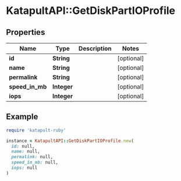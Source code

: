 # KatapultAPI::GetDiskPartIOProfile

## Properties

| Name | Type | Description | Notes |
| ---- | ---- | ----------- | ----- |
| **id** | **String** |  | [optional] |
| **name** | **String** |  | [optional] |
| **permalink** | **String** |  | [optional] |
| **speed_in_mb** | **Integer** |  | [optional] |
| **iops** | **Integer** |  | [optional] |

## Example

```ruby
require 'katapult-ruby'

instance = KatapultAPI::GetDiskPartIOProfile.new(
  id: null,
  name: null,
  permalink: null,
  speed_in_mb: null,
  iops: null
)
```

